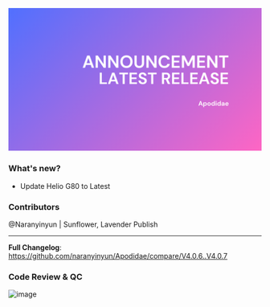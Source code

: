 ![LATEST RELEASE](https://raw.githubusercontent.com/FlowerWorks/Apodidae/main/Blue%20Minimalist%20Business%20Pitch%20Deck%20Presentation.png)
### What's new?
- Update Helio G80 to Latest
### Contributors
@Naranyinyun | Sunflower, Lavender Publish

---
**Full Changelog**: https://github.com/naranyinyun/Apodidae/compare/V4.0.6..V4.0.7

### Code Review & QC
![image](https://img.shields.io/badge/Lavender_Publish-PASSED-C380EC?style=for-the-badge)